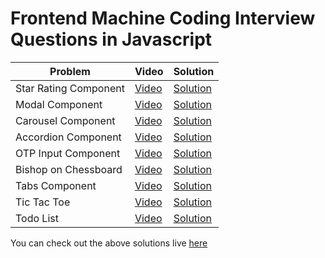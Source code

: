 # Frontend Machine Coding Interview Questions in Javascript

| Problem               | Video                                 | Solution                        |
| --------------------- | ------------------------------------- | ------------------------------- |
| Star Rating Component | [Video](https://youtu.be/QsvPgVV_1Os) | [Solution](./star-rating)       |
| Modal Component       | [Video](https://youtu.be/E6z42PHIuLA) | [Solution](./modal-component)   |
| Carousel Component    | [Video](https://youtu.be/qX5qjRnHSnc) | [Solution](./carousel)          |
| Accordion Component   | [Video](https://youtu.be/iQpX0W18Yb0) | [Solution](./accordion)         |
| OTP Input Component   | [Video](https://youtu.be/dAvy4OYZpHk) | [Solution](./otp-input)         |
| Bishop on Chessboard  | [Video](https://youtu.be/aY2ra2BDBd8) | [Solution](./bishop-chessboard) |
| Tabs Component        | [Video](https://youtu.be/Q-oCO7so_lc) | [Solution](./tabs)              |
| Tic Tac Toe           | [Video](https://youtu.be/5u-ENEknLXs) | [Solution](./tic-tac-toe)       |
| Todo List             | [Video]()                             | [Solution](./todo-list/)        |

You can check out the above solutions live [here](https://frontend-machine-coding.vercel.app/)
